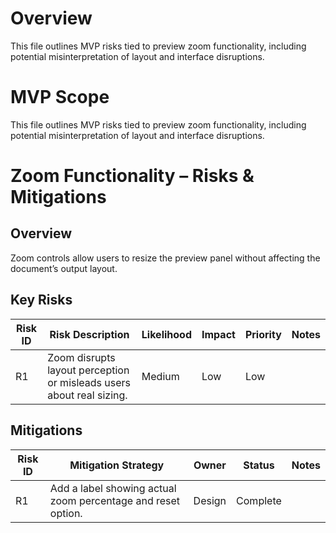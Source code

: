 # Overview

This file outlines MVP risks tied to preview zoom functionality, including potential misinterpretation of layout and interface disruptions.

# MVP Scope

This file outlines MVP risks tied to preview zoom functionality, including potential misinterpretation of layout and interface disruptions.

# Zoom Functionality – Risks & Mitigations

## Overview
Zoom controls allow users to resize the preview panel without affecting the document’s output layout.

## Key Risks

| Risk ID | Risk Description | Likelihood | Impact | Priority | Notes |
|---------|------------------|------------|--------|----------|-------|
| R1 | Zoom disrupts layout perception or misleads users about real sizing. | Medium | Low | Low |  |

## Mitigations

| Risk ID | Mitigation Strategy | Owner | Status | Notes |
|---------|----------------------|--------|--------|-------|
| R1 | Add a label showing actual zoom percentage and reset option. | Design | Complete |  |
